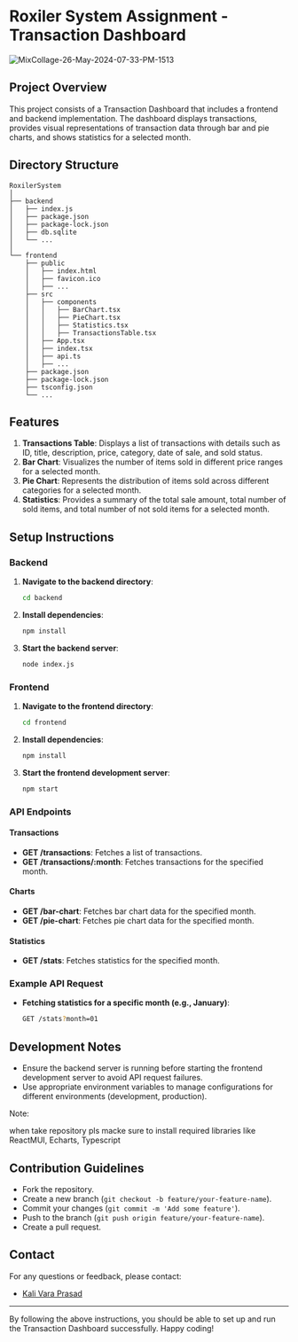 # Roxiler System Assignment - Transaction Dashboard
![MixCollage-26-May-2024-07-33-PM-1513](https://github.com/kaliprasadkunche/roxiler/assets/113325469/a7d3d51e-d088-42a4-b5f6-0c67da713614)

## Project Overview

This project consists of a Transaction Dashboard that includes a frontend and backend implementation. The dashboard displays transactions, provides visual representations of transaction data through bar and pie charts, and shows statistics for a selected month.

## Directory Structure

```
RoxilerSystem
│
├── backend
│   ├── index.js
│   ├── package.json
│   ├── package-lock.json
│   ├── db.sqlite
│   └── ...
│
└── frontend
    ├── public
    │   ├── index.html
    │   ├── favicon.ico
    │   ├── ...
    ├── src
    │   ├── components
    │   │   ├── BarChart.tsx
    │   │   ├── PieChart.tsx
    │   │   ├── Statistics.tsx
    │   │   ├── TransactionsTable.tsx
    │   ├── App.tsx
    │   ├── index.tsx
    │   ├── api.ts
    │   ├── ...
    ├── package.json
    ├── package-lock.json
    ├── tsconfig.json
    └── ...
```

## Features

1. **Transactions Table**: Displays a list of transactions with details such as ID, title, description, price, category, date of sale, and sold status.
2. **Bar Chart**: Visualizes the number of items sold in different price ranges for a selected month.
3. **Pie Chart**: Represents the distribution of items sold across different categories for a selected month.
4. **Statistics**: Provides a summary of the total sale amount, total number of sold items, and total number of not sold items for a selected month.

## Setup Instructions

### Backend

1. **Navigate to the backend directory**:
    ```sh
    cd backend
    ```

2. **Install dependencies**:
    ```sh
    npm install
    ```

3. **Start the backend server**:
    ```sh
    node index.js
    ```

### Frontend

1. **Navigate to the frontend directory**:
    ```sh
    cd frontend
    ```

2. **Install dependencies**:
    ```sh
    npm install
    ```

3. **Start the frontend development server**:
    ```sh
    npm start
    ```

### API Endpoints

#### Transactions

- **GET /transactions**: Fetches a list of transactions.
- **GET /transactions/:month**: Fetches transactions for the specified month.

#### Charts

- **GET /bar-chart**: Fetches bar chart data for the specified month.
- **GET /pie-chart**: Fetches pie chart data for the specified month.

#### Statistics

- **GET /stats**: Fetches statistics for the specified month.

### Example API Request

- **Fetching statistics for a specific month (e.g., January)**:
    ```sh
    GET /stats?month=01
    ```

## Development Notes

- Ensure the backend server is running before starting the frontend development server to avoid API request failures.
- Use appropriate environment variables to manage configurations for different environments (development, production).

Note:

when take repository pls macke sure to install required libraries like ReactMUI, Echarts, Typescript

## Contribution Guidelines

- Fork the repository.
- Create a new branch (`git checkout -b feature/your-feature-name`).
- Commit your changes (`git commit -m 'Add some feature'`).
- Push to the branch (`git push origin feature/your-feature-name`).
- Create a pull request.


## Contact

For any questions or feedback, please contact:
- [Kali Vara Prasad](mailto:kaliprasadkunche@gmail.com)

---

By following the above instructions, you should be able to set up and run the Transaction Dashboard successfully. Happy coding!
